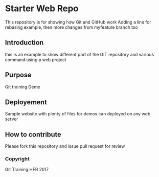 # Starter Web Repo

This repository is for showing how Git and GitHub work
Adding a line for rebasing example, then more changes from myfeature branch too

## Introduction 
this is an example  to show different part of the GIT repository and various command using a web project

## Purpose
Git training Demo

## Deployement

Sample website with plenty of files for demos
can deployed on any web server

## How to contribute
Please fork this repository and issue pull request for review 

### Copyright 

Git Training HFR 2017